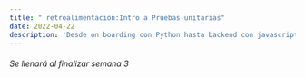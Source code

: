 ```yaml
---
title: " retroalimentación:Intro a Pruebas unitarias"
date: 2022-04-22
description: 'Desde on boarding con Python hasta backend con javascript (NodeJS)'
---
```



######  Se llenará al finalizar semana 3
